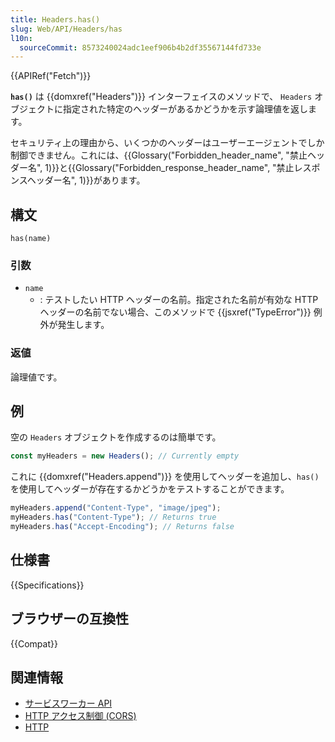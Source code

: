 ```yaml
---
title: Headers.has()
slug: Web/API/Headers/has
l10n:
  sourceCommit: 8573240024adc1eef906b4b2df35567144fd733e
---
```


{{APIRef("Fetch")}}

**`has()`** は {{domxref("Headers")}} インターフェイスのメソッドで、 `Headers` オブジェクトに指定された特定のヘッダーがあるかどうかを示す論理値を返します。

セキュリティ上の理由から、いくつかのヘッダーはユーザーエージェントでしか制御できません。これには、{{Glossary("Forbidden_header_name", "禁止ヘッダー名", 1)}}と{{Glossary("Forbidden_response_header_name", "禁止レスポンスヘッダー名", 1)}}があります。

## 構文

```js-nolint
has(name)
```

### 引数

- `name`
  - : テストしたい HTTP ヘッダーの名前。指定された名前が有効な HTTP ヘッダーの名前でない場合、このメソッドで {{jsxref("TypeError")}} 例外が発生します。

### 返値

論理値です。

## 例

空の `Headers` オブジェクトを作成するのは簡単です。

```js
const myHeaders = new Headers(); // Currently empty
```

これに {{domxref("Headers.append")}} を使用してヘッダーを追加し、`has()` を使用してヘッダーが存在するかどうかをテストすることができます。

```js
myHeaders.append("Content-Type", "image/jpeg");
myHeaders.has("Content-Type"); // Returns true
myHeaders.has("Accept-Encoding"); // Returns false
```

## 仕様書

{{Specifications}}

## ブラウザーの互換性

{{Compat}}

## 関連情報

- [サービスワーカー API](/ja/docs/Web/API/Service_Worker_API)
- [HTTP アクセス制御 (CORS)](/ja/docs/Web/HTTP/CORS)
- [HTTP](/ja/docs/Web/HTTP)
